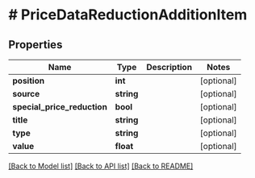 # # PriceDataReductionAdditionItem

## Properties

Name | Type | Description | Notes
------------ | ------------- | ------------- | -------------
**position** | **int** |  | [optional]
**source** | **string** |  | [optional]
**special_price_reduction** | **bool** |  | [optional]
**title** | **string** |  | [optional]
**type** | **string** |  | [optional]
**value** | **float** |  | [optional]

[[Back to Model list]](../../README.md#models) [[Back to API list]](../../README.md#endpoints) [[Back to README]](../../README.md)
